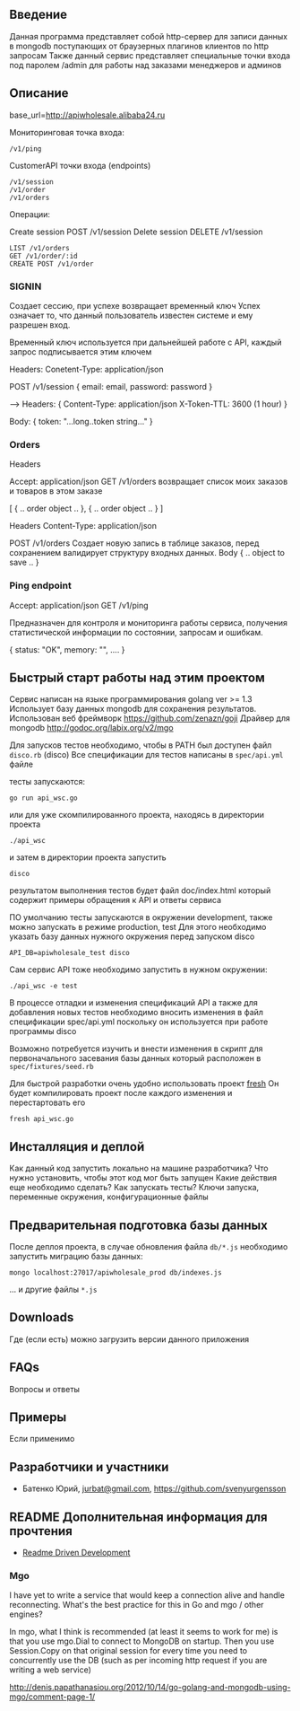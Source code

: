 ## Введение

Данная программа представляет собой http-сервер для записи данных в mongodb поступающих
от браузерных плагинов клиентов по http запросам
Также данный сервис представляет специальные точки входа под паролем /admin
для работы над заказами менеджеров и админов

## Описание

base_url=http://apiwholesale.alibaba24.ru

Мониторинговая точка входа:

    /v1/ping

CustomerAPI точки входа (endpoints)

    /v1/session
    /v1/order
    /v1/orders

Операции:

Create session POST /v1/session
Delete session DELETE /v1/session

    LIST /v1/orders
    GET /v1/order/:id
    CREATE POST /v1/order

### SIGNIN
Создает сессию, при успехе возвращает временный ключ
Успех означает то, что данный пользователь известен системе и ему разрешен вход.

Временный ключ используется при дальнейшей работе с API,
каждый запрос подписывается этим ключем


Headers:
   Conetent-Type: application/json

POST /v1/session
{
    email: email,
    password: password
}

-->
Headers:
{
Content-Type: application/json
X-Token-TTL: 3600 (1 hour)
}

Body:
{
    token: "...long..token string..."
}



### Orders

Headers

Accept: application/json
GET /v1/orders
возвращает список моих заказов и товаров в этом заказе

[
{
.. order object ..
},
{
.. order object ..
}
]

Headers
Content-Type: application/json

POST /v1/orders
Создает новую запись в таблице заказов, перед сохранением валидирует структуру входных данных.
Body
{
 .. object to save ..
}

### Ping endpoint

Accept: application/json
GET /v1/ping

Предназначен для контроля и мониторинга работы сервиса, получения статистической
информации по состоянии, запросам и ошибкам.

{
status: "OK",
memory: "",
....
}


## Быстрый старт работы над этим проектом

Сервис написан на языке программирования golang ver >= 1.3
Использует базу данных mongodb для сохранения результатов.
Использован веб фреймворк https://github.com/zenazn/goji
Драйвер для mongodb http://godoc.org/labix.org/v2/mgo

Для запусков тестов необходимо, чтобы в PATH был доступен файл `disco.rb` (disco)
Все спецификации для тестов написаны в `spec/api.yml` файле

тесты запускаются:

    go run api_wsc.go
или для уже скомпилированного проекта, находясь в директории проекта

    ./api_wsc
и затем в директории проекта запустить

    disco

результатом выполнения тестов будет файл doc/index.html который содержит примеры обращения к
API и ответы сервиса

ПО умолчанию тесты запускаются в окружении development, также можно запускать в режиме
production, test
Для этого необходимо указать базу данных нужного окружения перед запуском disco

    API_DB=apiwholesale_test disco

Сам сервис API тоже необходимо запустить в нужном окружении:

    ./api_wsc -e test

В процессе отладки и изменения спецификаций API а также для добавления новых тестов необходимо
вносить изменения в файл спецификации spec/api.yml поскольку он используется при работе
программы disco

Возможно потребуется изучить и внести изменения в скрипт для первоначального засевания базы данных
который расположен в `spec/fixtures/seed.rb`

Для быстрой разработки очень удобно использовать проект [fresh](https://github.com/pilu/fresh)
Он будет компилировать проект после каждого изменения и перестартовать его

    fresh api_wsc.go

## Инсталляция и деплой

Как данный код запустить локально на машине разработчика?
Что нужно установить, чтобы этот код мог быть запущен
Какие действия еще необходимо сделать?
Как запускать тесты?
Ключи запуска, переменные окружения, конфигурационные файлы

## Предварительная подготовка базы данных

После деплоя проекта, в случае обновления файла `db/*.js` необходимо запустить
миграцию базы данных:

    mongo localhost:27017/apiwholesale_prod db/indexes.js

... и другие файлы `*.js`

## Downloads

Где (если есть) можно загрузить версии данного приложения

## FAQs

Вопросы и ответы

## Примеры

Если применимо

## Разработчики и участники

* Батенко Юрий, jurbat@gmail.com, https://github.com/svenyurgensson


## README Дополнительная информация для прочтения

* [Readme Driven Development](http://www.slideshare.net/maetl/readme-driven-development-12783652)


### Mgo
I have yet to write a service that would keep a connection alive and
handle reconnecting. What's the best practice for this in Go and mgo / other engines?

In mgo, what I think is recommended (at least it seems to work for me)
is that you use mgo.Dial to connect to MongoDB on startup.
Then you use Session.Copy on that original session for every time you need
to concurrently use the DB (such as per incoming http request
if you are writing a web service)


http://denis.papathanasiou.org/2012/10/14/go-golang-and-mongodb-using-mgo/comment-page-1/
